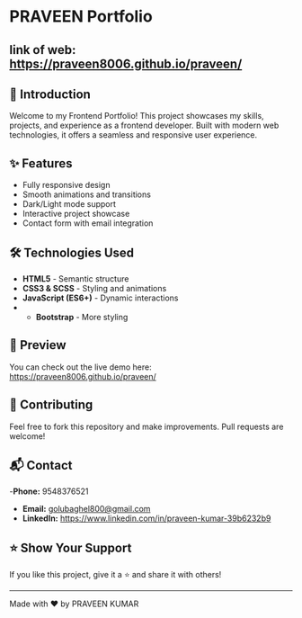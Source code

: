 # PRAVEEN Portfolio

## link of web: https://praveen8006.github.io/praveen/

## 🚀 Introduction
Welcome to my Frontend Portfolio! This project showcases my skills, projects, and experience as a frontend developer. Built with modern web technologies, it offers a seamless and responsive user experience.

## ✨ Features
- Fully responsive design
- Smooth animations and transitions
- Dark/Light mode support
- Interactive project showcase
- Contact form with email integration

## 🛠️ Technologies Used
- **HTML5** - Semantic structure
- **CSS3 & SCSS** - Styling and animations
- **JavaScript (ES6+)** - Dynamic interactions
- - **Bootstrap** - More styling


## 📸 Preview
You can check out the live demo here: https://praveen8006.github.io/praveen/

## 🤝 Contributing
Feel free to fork this repository and make improvements. Pull requests are welcome!

## 📬 Contact
-**Phone:** 9548376521
- **Email:** golubaghel800@gmail.com
- **LinkedIn:**  https://www.linkedin.com/in/praveen-kumar-39b6232b9

## ⭐ Show Your Support
If you like this project, give it a ⭐ and share it with others!

---
Made with ❤️ by PRAVEEN KUMAR

